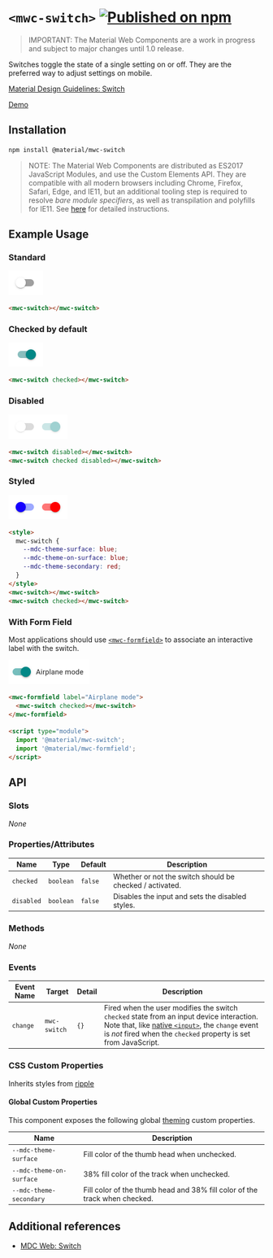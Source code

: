 # `<mwc-switch>` [![Published on npm](https://img.shields.io/npm/v/@material/mwc-switch.svg)](https://www.npmjs.com/package/@material/mwc-switch)
> IMPORTANT: The Material Web Components are a work in progress and subject to
> major changes until 1.0 release.

Switches toggle the state of a single setting on or off. They are the preferred
way to adjust settings on mobile.

[Material Design Guidelines: Switch](https://material.io/components/selection-controls/#switches)

[Demo](https://material-components.github.io/material-components-web-components/demos/switch/)

## Installation

```sh
npm install @material/mwc-switch
```

> NOTE: The Material Web Components are distributed as ES2017 JavaScript
> Modules, and use the Custom Elements API. They are compatible with all modern
> browsers including Chrome, Firefox, Safari, Edge, and IE11, but an additional
> tooling step is required to resolve *bare module specifiers*, as well as
> transpilation and polyfills for IE11. See
> [here](https://github.com/material-components/material-components-web-components#quick-start)
> for detailed instructions.

## Example Usage

### Standard

<img src="images/standard.png" width="68px">

```html
<mwc-switch></mwc-switch>
```

### Checked by default

<img src="images/on.png" width="68px">

```html
<mwc-switch checked></mwc-switch>
```

### Disabled

<img src="images/disabled.png" width="116px">

```html
<mwc-switch disabled></mwc-switch>
<mwc-switch checked disabled></mwc-switch>
```

### Styled

<img src="images/styled.png" width="116px">

```html
<style>
  mwc-switch {
    --mdc-theme-surface: blue;
    --mdc-theme-on-surface: blue;
    --mdc-theme-secondary: red;
  }
</style>
<mwc-switch></mwc-switch>
<mwc-switch checked></mwc-switch>
```

### With Form Field

Most applications should use
[`<mwc-formfield>`](https://github.com/material-components/material-components-web-components/tree/master/packages/formfield)
to associate an interactive label with the switch.

<img src="images/formfield.png" width="160px" height="48px">

```html
<mwc-formfield label="Airplane mode">
  <mwc-switch checked></mwc-switch>
</mwc-formfield>

<script type="module">
  import '@material/mwc-switch';
  import '@material/mwc-formfield';
</script>
```

## API

### Slots

*None*

### Properties/Attributes
| Name       | Type      | Default | Description
| ---------- | --------- | ------- | -----------
| `checked`  | `boolean` | `false` | Whether or not the switch should be checked / activated.
| `disabled` | `boolean` | `false` | Disables the input and sets the disabled styles.

### Methods

*None*

### Events

| Event Name | Target         | Detail | Description
| ---------- | -------------- | ------ | -----------
| `change`   | `mwc-switch`   | `{}`   | Fired when the user modifies the switch `checked` state from an input device interaction. Note that, like [native `<input>`](https://developer.mozilla.org/en-US/docs/Web/API/HTMLElement/change_event), the `change` event is *not* fired when the `checked` property is set from JavaScript.

### CSS Custom Properties

Inherits styles from [ripple](https://github.com/material-components/material-components-web-components/tree/master/packages/ripple)

#### Global Custom Properties

This component exposes the following global [theming](https://github.com/material-components/material-components-web-components/blob/master/docs/theming.md)
custom properties.

| Name                                 | Description
| ------------------------------------ | -----------
| `--mdc-theme-surface`                | Fill color of the thumb head when unchecked.
| `--mdc-theme-on-surface`             | 38% fill color of the track when unchecked.
| `--mdc-theme-secondary`              | Fill color of the thumb head and 38% fill color of the track when checked.

## Additional references

- [MDC Web: Switch](https://github.com/material-components/material-components-web/tree/master/packages/mdc-switch)
